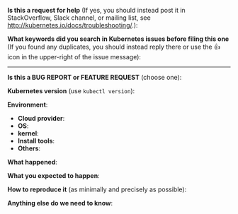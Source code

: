<!-- Thanks for filing an issue! Before hitting the button, please answer these questions.-->

**Is this a request for help** (If yes, you should instead post it in StackOverflow, Slack channel, or mailing list, see http://kubernetes.io/docs/troubleshooting/.):


**What keywords did you search in Kubernetes issues before filing this one** (If you found any duplicates, you should instead reply there or use the :+1: icon in the upper-right of the issue message):

---

**Is this a BUG REPORT or FEATURE REQUEST** (choose one):

<!--
If this is a BUG REPORT, please:
  - Fill in as much of the template below as you can.  If you leave out
    information, we can't help you as well.

If this is a FEATURE REQUEST, please:
  - Describe *in detail* the feature/behavior/change you'd like to see.

In both cases, be ready for followup questions, and please respond in a timely
manner.  If we can't reproduce a bug or think a feature already exists, we
might close your issue.  If we're wrong, PLEASE feel free to reopen it and
explain why.
-->

**Kubernetes version** (use `kubectl version`):


**Environment**:
- **Cloud provider**:
- **OS**:
- **kernel**:
- **Install tools**:
- **Others**:


**What happened**:


**What you expected to happen**:


**How to reproduce it** (as minimally and precisely as possible):


**Anything else do we need to know**:

